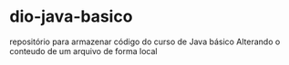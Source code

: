 # dio-java-basico
repositório para armazenar código do curso de Java básico
Alterando o conteudo de um arquivo de forma local
